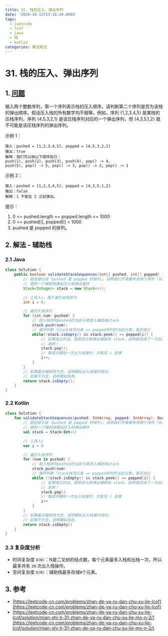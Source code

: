 ```yaml
---
title: 31. 栈的压入、弹出序列
date: '2020-10-12T23:16:20.000Z'
tags:
  - leetcode
  - lcof
  - java
  - 栈
  - kotlin
categories: 算法笔记
---
```


# 31. 栈的压入、弹出序列

## 1. [问题](https://leetcode-cn.com/problems/zhan-de-ya-ru-dan-chu-xu-lie-lcof)

输入两个整数序列，第一个序列表示栈的压入顺序，请判断第二个序列是否为该栈的弹出顺序。假设压入栈的所有数字均不相等。例如，序列 {1,2,3,4,5} 是某栈的压栈序列，序列 {4,5,3,2,1} 是该压栈序列对应的一个弹出序列，但 {4,3,5,1,2} 就不可能是该压栈序列的弹出序列。

示例 1：

```text
输入：pushed = [1,2,3,4,5], popped = [4,5,3,2,1]
输出：true
解释：我们可以按以下顺序执行：
push(1), push(2), push(3), push(4), pop() -> 4,
push(5), pop() -> 5, pop() -> 3, pop() -> 2, pop() -> 1
```

示例 2：

```text
输入：pushed = [1,2,3,4,5], popped = [4,3,5,1,2]
输出：false
解释：1 不能在 2 之前弹出。
```

提示：

1. 0 &lt;= pushed.length == popped.length &lt;= 1000
2. 0 &lt;= pushed\[i\], popped\[i\] &lt; 1000
3. pushed 是 popped 的排列。

## 2. 解法 - 辅助栈

### 2.1 Java

```java
class Solution {
    public boolean validateStackSequences(int[] pushed, int[] popped) {
        // 题目提示说「pushed 是 popped 的排列」，说明我们不需要考虑两个序列「长度不同」或者「元素不同」的情况
        // 借助一个辅助栈模拟压入和弹出操作
        Stack<Integer> stack = new Stack<>();

        // 工具人i，用于遍历出栈序列
        int i = 0;

        // 遍历入栈序列
        for (int num: pushed) {
            // 把入栈序列pushed的当前元素放入辅助栈stack
            stack.push(num);
            // 循环判断「stack栈顶元素 == popped序列的当前元素」是否成立
            while(!stack.isEmpty() && stack.peek() == popped[i]) {
                // 如果成立的话，就把该元素弹出辅助栈 stack，这样就完成了一次出入栈模拟操作
                // 发射！
                stack.pop();
                // 每成功模拟一次出入栈操作，才能将 i 自增
                i++;
            }
        }
        // 如果最后辅助栈为空，说明模拟出入栈操作成功。
        // 如果不为空，说明模拟失败。
        return stack.isEmpty();
    }
}
```

### 2.2 Kotlin

```kotlin
class Solution {
    fun validateStackSequences(pushed: IntArray, popped: IntArray): Boolean {
        // 题目提示说「pushed 是 popped 的排列」，说明我们不需要考虑两个序列「长度不同」或者「元素不同」的情况
        // 借助一个辅助栈模拟压入和弹出操作
        val stack = Stack<Int>()

        // 工具人i
        var i = 0

        // 遍历入栈序列
        for (num in pushed) {
            // 把入栈序列pushed的当前元素放入辅助栈stack
            stack.push(num)
            // 循环判断「stack栈顶元素 == popped序列的当前元素」是否成立
            while (!stack.isEmpty() && stack.peek() == popped[i]) {
                // 如果成立的话，就把该元素弹出辅助栈 stack，这样就完成了一次出入栈模拟操作
                // 发射！
                stack.pop()
                // 每成功模拟一次出入栈操作，才能将 i 自增
                i++
            }
        }
        // 如果最后辅助栈为空，说明模拟出入栈操作成功。
        // 如果不为空，说明模拟失败。
        return stack.isEmpty()
    }
}
```

### 2.3 复杂度分析

* 时间复杂度 `O(N)`：N是二叉树的结点数，每个元素最多入栈和出栈一次，所以最多共有 `2N` 次出入栈操作。
* 空间复杂度 `O(N)`：辅助栈最多存储`N`个元素。

## 3. 参考

* [https://leetcode-cn.com/problems/zhan-de-ya-ru-dan-chu-xu-lie-lcof](https://leetcode-cn.com/problems/zhan-de-ya-ru-dan-chu-xu-lie-lcof)
* [https://leetcode-cn.com/problems/zhan-de-ya-ru-dan-chu-xu-lie-lcof/solution/mian-shi-ti-31-zhan-de-ya-ru-dan-chu-xu-lie-mo-n-2/](https://leetcode-cn.com/problems/zhan-de-ya-ru-dan-chu-xu-lie-lcof/solution/mian-shi-ti-31-zhan-de-ya-ru-dan-chu-xu-lie-mo-n-2/)


